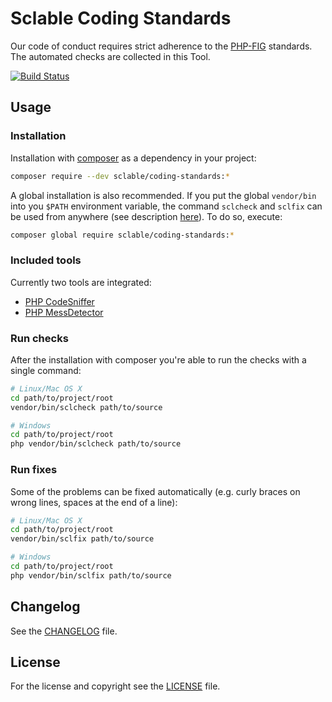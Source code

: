 Sclable Coding Standards
========================

Our code of conduct requires strict adherence to the [PHP-FIG](http://www.php-fig.org) standards. The automated checks are collected in this Tool.

[![Build Status](https://travis-ci.org/sclable/coding-standards.svg?branch=0.1.0.0)](https://travis-ci.org/sclable/coding-standards)

Usage
-----

### Installation

Installation with [composer](https://getcomposer.org) as a dependency in your project:

```bash
composer require --dev sclable/coding-standards:*
```

A global installation is also recommended. If you put the global `vendor/bin` into you `$PATH` environment variable, the command `sclcheck` and `sclfix` can be used from anywhere (see description [here](https://getcomposer.org/doc/03-cli.md#global)).
To do so, execute:

```bash
composer global require sclable/coding-standards:*
```

### Included tools

Currently two tools are integrated:

- [PHP CodeSniffer](https://github.com/squizlabs/PHP_CodeSniffer/wiki)
- [PHP MessDetector](http://phpmd.org)

### Run checks

After the installation with composer you're able to run the checks with a single command:

```bash
# Linux/Mac OS X
cd path/to/project/root
vendor/bin/sclcheck path/to/source

# Windows
cd path/to/project/root
php vendor/bin/sclcheck path/to/source
```

### Run fixes

Some of the problems can be fixed automatically (e.g. curly braces on wrong lines, spaces at the end of a line):


```bash
# Linux/Mac OS X
cd path/to/project/root
vendor/bin/sclfix path/to/source

# Windows
cd path/to/project/root
php vendor/bin/sclfix path/to/source
```

Changelog
---------

See the [CHANGELOG](CHANGELOG.md) file.

License
-------

For the license and copyright see the [LICENSE](LICENSE) file.
